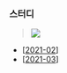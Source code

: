 ### 스터디
> ![](https://t1.daumcdn.net/cfile/tistory/122ACA434F4D219E08)

- [[2021-02]]
- [[2021-03]]

[2021-02]: ./study/2021-02.md "2021-02"
[2021-03]: ./study/2021-03.md "2021-03"
